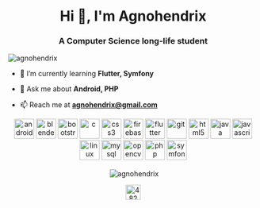 <h1 align="center">Hi 👋, I'm Agnohendrix</h1>
<h3 align="center">A Computer Science long-life student</h3>

<p align="left"> <img src="https://komarev.com/ghpvc/?username=agnohendrix" alt="agnohendrix" /> </p>

- 🌱 I’m currently learning **Flutter, Symfony**

- 💬 Ask me about **Android, PHP**

- 📫 Reach me at [**agnohendrix@gmail.com**](mailto:agnohendrix@gmail.com)

<p align="center"><img src="https://devicons.github.io/devicon/devicon.git/icons/android/android-original-wordmark.svg" alt="android" width="40" height="40"/> <img src="https://download.blender.org/branding/community/blender_community_badge_white.svg" alt="blender" width="40" height="40"/> <img src="https://devicons.github.io/devicon/devicon.git/icons/bootstrap/bootstrap-plain.svg" alt="bootstrap" width="40" height="40"/> <img src="https://devicons.github.io/devicon/devicon.git/icons/c/c-original.svg" alt="c" width="40" height="40"/> <img src="https://devicons.github.io/devicon/devicon.git/icons/css3/css3-original-wordmark.svg" alt="css3" width="40" height="40"/> <img src="https://www.vectorlogo.zone/logos/firebase/firebase-icon.svg" alt="firebase" width="40" height="40"/> <img src="https://www.vectorlogo.zone/logos/flutterio/flutterio-icon.svg" alt="flutter" width="40" height="40"/> <img src="https://www.vectorlogo.zone/logos/git-scm/git-scm-icon.svg" alt="git" width="40" height="40"/> <img src="https://devicons.github.io/devicon/devicon.git/icons/html5/html5-original-wordmark.svg" alt="html5" width="40" height="40"/> <img src="https://devicons.github.io/devicon/devicon.git/icons/java/java-original-wordmark.svg" alt="java" width="40" height="40"/> <img src="https://devicons.github.io/devicon/devicon.git/icons/javascript/javascript-original.svg" alt="javascript" width="40" height="40"/> <img src="https://devicons.github.io/devicon/devicon.git/icons/linux/linux-original.svg" alt="linux" width="40" height="40"/> <img src="https://devicons.github.io/devicon/devicon.git/icons/mysql/mysql-original-wordmark.svg" alt="mysql" width="40" height="40"/> <img src="https://www.vectorlogo.zone/logos/opencv/opencv-icon.svg" alt="opencv" width="40" height="40"/> <img src="https://devicons.github.io/devicon/devicon.git/icons/php/php-original.svg" alt="php" width="40" height="40"/> <img src="https://symfony.com/logos/symfony_black_03.svg" alt="symfony" width="40" height="40"/></p><p align="center">&nbsp;<img align="center" src="https://github-readme-stats.vercel.app/api?username=agnohendrix&show_icons=true" alt="agnohendrix" /></p>

<p align="center">
<a href="https://stackoverflow.com/users/4820276" target="blank"><img align="center" src="https://cdn.jsdelivr.net/npm/simple-icons@3.0.1/icons/stackoverflow.svg" alt="4820276" height="30" width="30" /></a>
</p>
